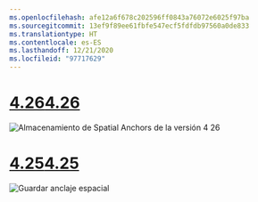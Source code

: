 ```yaml
---
ms.openlocfilehash: afe12a6f678c202596ff0843a76072e6025f97ba
ms.sourcegitcommit: 13ef9f89ee61fbfe547ecf5fdfdb97560a0de833
ms.translationtype: HT
ms.contentlocale: es-ES
ms.lasthandoff: 12/21/2020
ms.locfileid: "97717629"
---
```

# <a name="426"></a>[<span data-ttu-id="e7343-101">4.26</span><span class="sxs-lookup"><span data-stu-id="e7343-101">4.26</span></span>](#tab/426)

![Almacenamiento de Spatial Anchors de la versión 4 26](../images/local-spatial-anchors-img-02.png)

# <a name="425"></a>[<span data-ttu-id="e7343-103">4.25</span><span class="sxs-lookup"><span data-stu-id="e7343-103">4.25</span></span>](#tab/425)

![Guardar anclaje espacial](../images/unreal-spatialanchors-save.PNG)
